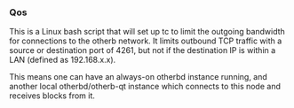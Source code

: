 ### Qos ###

This is a Linux bash script that will set up tc to limit the outgoing bandwidth for connections to the otherb network. It limits outbound TCP traffic with a source or destination port of 4261, but not if the destination IP is within a LAN (defined as 192.168.x.x).

This means one can have an always-on otherbd instance running, and another local otherbd/otherb-qt instance which connects to this node and receives blocks from it.
